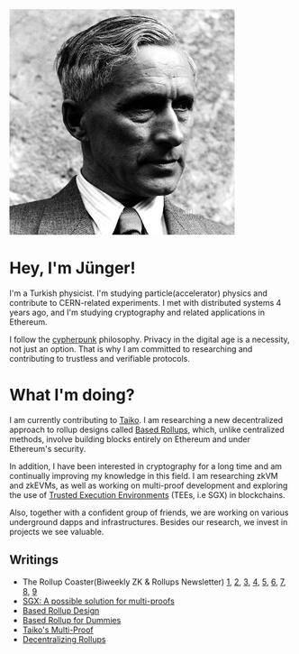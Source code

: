 <img src="junger.jpeg" alt="junger">

# Hey, I'm Jünger!

I'm a Turkish physicist. I'm studying particle(accelerator) physics and contribute to CERN-related experiments. I met with distributed systems 4 years ago, and I'm studying cryptography and related applications in Ethereum. 

I follow the [cypherpunk](https://nakamotoinstitute.org/static/docs/cypherpunk-manifesto.txt) philosophy. Privacy in the digital age is a necessity, not just an option. That is why I am committed to researching and contributing to trustless and verifiable protocols.

# What I'm doing?

I am currently contributing to [Taiko](https://x.com/taikoxyz). I am researching a new decentralized approach to rollup designs called [Based Rollups](https://ethresear.ch/t/based-rollups-superpowers-from-l1-sequencing/15016), which, unlike centralized methods, involve building blocks entirely on Ethereum and under Ethereum's security.

In addition, I have been interested in cryptography for a long time and am continually improving my knowledge in this field. I am researching zkVM and zkEVMs, as well as working on multi-proof development and exploring the use of [Trusted Execution Environments](https://learn.microsoft.com/en-us/azure/confidential-computing/trusted-execution-environment) (TEEs, i.e SGX) in blockchains.

Also, together with a confident group of friends, we are working on various underground dapps and infrastructures. Besides our research, we invest in projects we see valuable.

## Writings

- The Rollup Coaster(Biweekly ZK & Rollups Newsletter) [1](https://taiko.mirror.xyz/64ZjsI5mGqYrMXDdhbOa67FncRPXOQaU1R6lRrHeTmQ), [2](https://taiko.mirror.xyz/08LAuRcaphK2i7ETM1OfcuyNB0uAlmBG0Lmx7bJzhiI), [3](https://taiko.mirror.xyz/08LAuRcaphK2i7ETM1OfcuyNB0uAlmBG0Lmx7bJzhiI), [4](https://taiko.mirror.xyz/Hfy8gzmfMGTb-vMKw3bJVxRtJXawHQpTyQm6oNxJgvs), [5](https://taiko.mirror.xyz/dRaG3_stMWPd8sZq5ea00kX3_2iTHUz40I7Mp4m9SDk), [6](https://taiko.mirror.xyz/HlD-XuFs5PHR58HRcSx5P20DUb0W5x7MHCI4i6R235g), [7](https://taiko.mirror.xyz/3AJpyqvng8bi7KiyCUJleaZmEl474dv1Yn8vQQMYGAk), [8](https://taiko.mirror.xyz/OMZW_960EmCe0LAkuUIcwahPBO5UWOFdS2WrgB0ohws), [9](https://taiko.mirror.xyz/8EmI02z7ZGwPAY_IsT4qVKm5-4y3tVRFxLXS_88I0zY)
- [SGX: A possible solution for multi-proofs](https://x.com/Junger0x/status/1738991852122992694)
- [Based Rollup Design](https://x.com/Junger0x/status/1732065787936923764/)
- [Based Rollup for Dummies](https://x.com/Junger0x/status/1755953071417434343/)
- [Taiko's Multi-Proof](https://x.com/Junger0x/status/1745772573424513220)
- [Decentralizing Rollups](https://0xjunger.substack.com/p/decentralizing-rollups)

